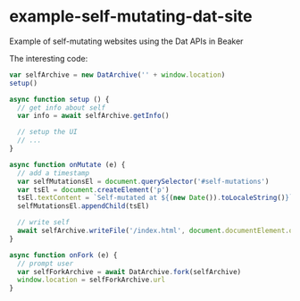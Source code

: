 # example-self-mutating-dat-site

Example of self-mutating websites using the Dat APIs in Beaker

The interesting code:

```js
var selfArchive = new DatArchive('' + window.location)
setup()

async function setup () {
  // get info about self
  var info = await selfArchive.getInfo()

  // setup the UI
  // ...
}

async function onMutate (e) {
  // add a timestamp
  var selfMutationsEl = document.querySelector('#self-mutations')
  var tsEl = document.createElement('p')
  tsEl.textContent = `Self-mutated at ${(new Date()).toLocaleString()}`
  selfMutationsEl.appendChild(tsEl)

  // write self
  await selfArchive.writeFile('/index.html', document.documentElement.outerHTML, 'utf8')
}

async function onFork (e) {
  // prompt user
  var selfForkArchive = await DatArchive.fork(selfArchive)
  window.location = selfForkArchive.url
}
```
